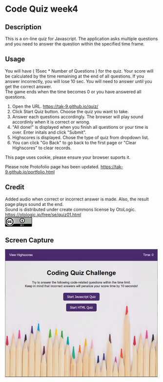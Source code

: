 # Code Quiz week4
## Description 
This is a on-line quiz for Javascript. The application asks multiple questions and you need to answer the question within the specified time frame. 

## Usage 
You will have ( 15sec * Number of Questions ) for the quiz. Your score will be calculated by the time remaining at the end of all questions. If you answer incorrectly, you will lose 10 sec. You will need to answer until you get the correct answer.  
The game ends when the time becomes 0 or you have answered all questions. 

1. Open the URL. 
https://tak-9.github.io/quiz/
2. Click Start Quiz button. Choose the quiz you want to take. 
3. Answer each questions accordingly. The browser will play sound accordinly when it is correct or wrong.  
4. "All done!" is displayed when you finish all questions or your time is over. 
   Enter initals and click "Submit". 
5. Highscores is displayed. Chose the type of quiz from dropdown list. 
6. You can click "Go Back" to go back to the first page or "Clear Highscores" to clear records.

This page uses cookie, please ensure your browser suports it. 

Please note Protofolio page has been updated.
https://tak-9.github.io/portfolio.html

## Credit 
Added audio when correct or incorrect answer is made. Also, the result page plays sound at the end.  
Sound is distributed under create commons license by OtoLogic. https://otologic.jp/free/se/quiz01.html<br>
<img src=cc.png>

## Screen Capture 

<img src="screen_capture.png" width="500px">
